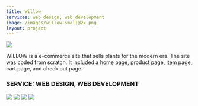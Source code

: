 ```yaml
---
title: Willow
services: web design, web development
image: /images/willow-small@2x.png
layout: project
---
```


<img class="img-flex load-hidden" src="{{ site.baseurl }}/images/willow-multi-screens.png" />

WILLOW is a e-commerce site that sells plants for the modern era. The site
was coded from scratch. It included a home page, product page, item page,
cart page, and check out page.

<h3>SERVICE: WEB DESIGN, WEB DEVELOPMENT</h3>

<div class="center">
<img class="img-flex load-hidden" src="{{ site.baseurl }}/images/willow-ipad-screen.png" />
<img class="img-flex load-hidden unit-xs-centered smallerwidth" src="{{ site.baseurl }}/images/willow-product.png" />
<img class="img-flex load-hidden unit-xs-centered smallerwidth" src="{{ site.baseurl }}/images/willow-individual-product.png" />
<img class="img-flex load-hidden unit-xs-centered smallerwidth" src="{{ site.baseurl }}/images/willow-checkout.png" />
</div>
